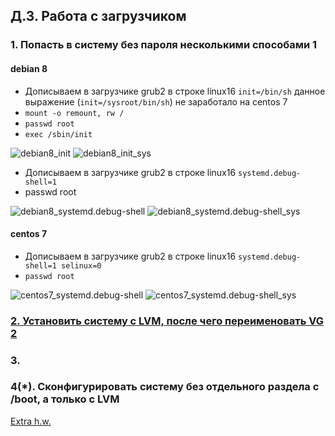
Д.З. Работа с загрузчиком
-----------------------------------
### 1. Попасть в систему без пароля несколькими способами 1
#### debian 8
* Дописываем в загрузчике grub2 в строке linux16 `init=/bin/sh` данное выражение (`init=/sysroot/bin/sh`) не заработало на centos 7 
* `mount -o remount, rw /`
* `passwd root`
* `exec /sbin/init`

![debian8_init](https://github.com/kyourselfer/OTUS_LinuxAdmin201804/blob/master/lesson4_boot/debian8_init_.jpeg)
![debian8_init_sys](https://github.com/kyourselfer/OTUS_LinuxAdmin201804/blob/master/lesson4_boot/debian8_init_sys_.jpeg)

* Дописываем в загрузчике grub2 в строке linux16 `systemd.debug-shell=1`
* passwd root

![debian8_systemd.debug-shell](https://github.com/kyourselfer/OTUS_LinuxAdmin201804/blob/master/lesson4_boot/debian8_systemd.debug-shell.jpeg)
![debian8_systemd.debug-shell_sys](https://github.com/kyourselfer/OTUS_LinuxAdmin201804/blob/master/lesson4_boot/debian8_systemd.debug-shell_sys.jpeg)

#### centos 7
* Дописываем в загрузчике grub2 в строке linux16 `systemd.debug-shell=1 selinux=0`
* `passwd root`

![centos7_systemd.debug-shell](https://github.com/kyourselfer/OTUS_LinuxAdmin201804/blob/master/lesson4_boot/centos7_systemd.debug-shell.jpeg)
![centos7_systemd.debug-shell_sys](https://github.com/kyourselfer/OTUS_LinuxAdmin201804/blob/master/lesson4_boot/centos7_systemd.debug-shell_sys.jpeg)

### [2. Установить систему с LVM, после чего переименовать VG 2](https://github.com/kyourselfer/OTUS_LinuxAdmin201804/tree/master/lesson4_boot/vgrename)

### 3.

### 4(*). Сконфигурировать систему без отдельного раздела с /boot, а только с LVM
[Extra h.w.](https://github.com/kyourselfer/OTUS_LinuxAdmin201804/tree/master/lesson4_boot/extra)
